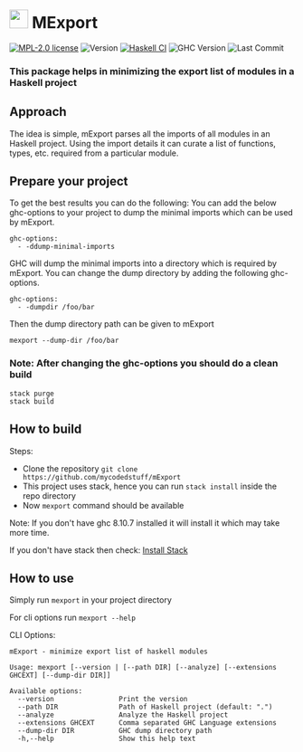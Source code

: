 # <image src="https://wiki.haskell.org/wikistatic/haskellwiki_logo.png?e89e3" width=33> MExport
[![MPL-2.0 license](https://img.shields.io/badge/license-MPL--2.0-blue.svg)](https://github.com/mycodedstuff/mExport/blob/master/LICENSE)
![Version](https://img.shields.io/badge/version-v0.0.1-blue)
[![Haskell CI](https://github.com/mycodedstuff/mExport/actions/workflows/haskell.yaml/badge.svg)](https://github.com/mycodedstuff/mExport/actions/workflows/haskell.yaml)
![GHC Version](https://img.shields.io/badge/ghc-v8.10.7-brightgreen)
![Last Commit](https://img.shields.io/github/last-commit/mycodedstuff/mExport/main)

### This package helps in minimizing the export list of modules in a Haskell project

## Approach

The idea is simple, mExport parses all the imports of all modules in an Haskell project. Using the import details it can curate a list of functions, types, etc. required from a particular module.

## Prepare your project
To get the best results you can do the following:
You can add the below ghc-options to your project to dump the minimal imports which can be used by mExport.
```
ghc-options:
  - -ddump-minimal-imports
```
GHC will dump the minimal imports into a directory which is required by mExport. You can change the dump directory by adding the following ghc-options.
```
ghc-options:
  - -dumpdir /foo/bar
```
Then the dump directory path can be given to mExport
```
mexport --dump-dir /foo/bar
```
### Note: After changing the ghc-options you should do a clean build
```
stack purge
stack build
```

## How to build
Steps:
- Clone the repository `git clone https://github.com/mycodedstuff/mExport`
- This project uses stack, hence you can run `stack install` inside the repo directory
- Now `mexport` command should be available

Note: If you don't have ghc 8.10.7 installed it will install it which may take more time.

If you don't have stack then check: [Install Stack](https://docs.haskellstack.org/en/stable/install_and_upgrade/)


## How to use
Simply run `mexport` in your project directory

For cli options run `mexport --help`

CLI Options:
```
mExport - minimize export list of haskell modules

Usage: mexport [--version | [--path DIR] [--analyze] [--extensions GHCEXT] [--dump-dir DIR]]

Available options:
  --version                Print the version
  --path DIR               Path of Haskell project (default: ".")
  --analyze                Analyze the Haskell project
  --extensions GHCEXT      Comma separated GHC Language extensions
  --dump-dir DIR           GHC dump directory path
  -h,--help                Show this help text
```
